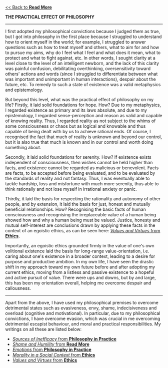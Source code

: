 [<< Back to **Read More**](https://pranigopu.github.io/philosophy/read-more)

**THE PRACTICAL EFFECT OF PHILOSOPHY**

---

I first adopted my philosophical convictions because I judged them as true, but I got into philosophy in the first place because I struggled to understand how to orient myself in the world; for example, I struggled to answer questions such as how to treat myself and others, what to aim for and how to pursue my aims, why do I feel what I feel and what does it mean, what to protect and what to fight against, etc. In other words, I sought clarity at a level close to the level of an intelligent newborn, and the lack of this clarity was painful confusion, debilitating overthinking, oversensitivity toward others' actions and words (since I struggled to differentiate between what was important and unimportant in human interactions), despair about the future, etc. To remedy to such a state of existence was a valid metaphysics and epistemology.

But beyond this level, what was the practical effect of philosophy on my life? Firstly, it laid solid foundations for hope. How? Due to my metaphysics, I regarded existence as primary and its laws absolute, and due to my epistemology, I regarded sense-perception and reason as valid and capable of knowing reality. Thus, I regarded reality as not subject to the whims of some consciousness or chaos but as logical and knowable and thus capable of being dealt with by us to achieve rational ends. Of course, I recognised the fact that much of reality is unknown and beyond our control, but it is also true that much is known and in our control and worth doing something about.

Secondly, it laid solid foundations for serenity. How? If existence exists independent of consciousness, then wishes cannot be held higher than facts, and existence cannot be regarded as malicious or benevolent. Facts are facts, to be accepted before being evaluated, and to be evaluated by the standards of reality and not fantasy. Thus, I was eventually able to tackle hardship, loss and misfortune with much more serenity, thus able to think rationally and not lose myself in irrational anxiety or panic.

Thirdly, it laid the basis for respecting the rationality and autonomy of other people, and by extension, it laid the basis for just, honest and mutually beneficial relationships. How? Recognising the basic facts of human consciousness and recognising the irreplaceable value of a human being showed how and why a human being must be valued. Justice, honesty and mutual self-interest are conclusions drawn by applying these facts in the context of an egoistic ethics, as can be seen here: [_Values and Virtues_ from **Ethics**](https://pranigopu.github.io/philosophy/ethics/2-values-and-virtues.html).

Importantly, an egoistic ethics grounded firmly in the value of one's own volitional existence laid the basis for long-range value-orientation, i.e. caring about one's existence in a broader context, leading to a desire for purpose and productive ambition. In my own life, I have seen the drastic shift in my approach toward my own future before and after adopting my current ethics, moving from a listless and passive existence to a hopeful and active pursuit of value. There were ups and downs, but by and large, this has been my orientation overall, helping me overcome despair and callousness.

---

Apart from the above, I have used my philosophical premises to overcome detrimental states such as evasiveness, envy, shame, indecisiveness and overload (cognitive and motivational). In particular, due to my philosophical convictions, I have overcome evasion, which was crucial in me overcoming detrimental escapist behaviour, and moral and practical responsibilities. My writings on all these are listed below:


- [_Sources of Inefficacy_ from **Philosophy in Practice**](https://pranigopu.github.io/philosophy/philosophy-in-practice/3-sources-of-inefficacy.html)
- [_Shame and Humility_ from **Read More**](https://pranigopu.github.io/philosophy/read-more/shame-and-humility.html)
- [_Emotions_ from **Philosophy in Practice**](https://pranigopu.github.io/philosophy/philosophy-in-practice/7-emotions.html)
- [_Morality in a Social Context_ from **Ethics**](https://pranigopu.github.io/philosophy/ethics/morality-in-social-context.html)
- [_Values and Virtues_ from **Ethics**](https://pranigopu.github.io/philosophy/ethics/2-values-and-virtues.html)